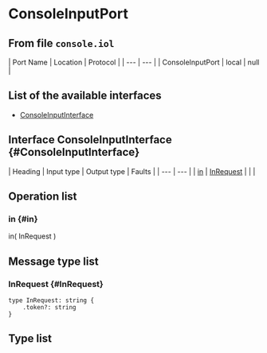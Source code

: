 # ConsoleInputPort

## From file `console.iol`

| Port Name | Location | Protocol |
| --- | --- |
| ConsoleInputPort | local | null |

## List of the available interfaces

* [ConsoleInputInterface](consoleinputport.md#ConsoleInputInterface)

## Interface ConsoleInputInterface {#ConsoleInputInterface}

| Heading | Input type | Output type | Faults |
| --- | --- |
| [in](consoleinputport.md#in) | [InRequest](consoleinputport.md#InRequest)  |   |   |

## Operation list

### in {#in}

in\( InRequest \)

## Message type list

### InRequest {#InRequest}

```text
type InRequest: string { 
    .token?: string
}
```

## Type list

